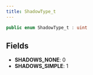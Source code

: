 ```yaml
---
title: ShadowType_t
---
```


```csharp
public enum ShadowType_t : uint
```

## Fields

- **SHADOWS_NONE**: 0
- **SHADOWS_SIMPLE**: 1


